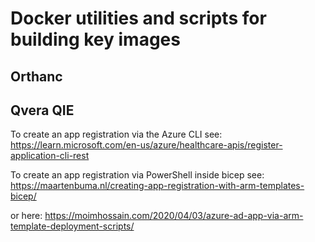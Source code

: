 # Docker utilities and scripts for building key images

## Orthanc


## Qvera QIE

To create an app registration via the Azure CLI see: https://learn.microsoft.com/en-us/azure/healthcare-apis/register-application-cli-rest

To create an app registration via PowerShell inside bicep see: https://maartenbuma.nl/creating-app-registration-with-arm-templates-bicep/

or here: https://moimhossain.com/2020/04/03/azure-ad-app-via-arm-template-deployment-scripts/


